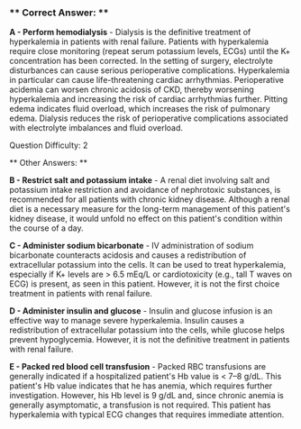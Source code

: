 ### ** Correct Answer: **

**A - Perform hemodialysis** - Dialysis is the definitive treatment of hyperkalemia in patients with renal failure. Patients with hyperkalemia require close monitoring (repeat serum potassium levels, ECGs) until the K+ concentration has been corrected. In the setting of surgery, electrolyte disturbances can cause serious perioperative complications. Hyperkalemia in particular can cause life-threatening cardiac arrhythmias. Perioperative acidemia can worsen chronic acidosis of CKD, thereby worsening hyperkalemia and increasing the risk of cardiac arrhythmias further. Pitting edema indicates fluid overload, which increases the risk of pulmonary edema. Dialysis reduces the risk of perioperative complications associated with electrolyte imbalances and fluid overload.

Question Difficulty: 2

** Other Answers: **

**B - Restrict salt and potassium intake** - A renal diet involving salt and potassium intake restriction and avoidance of nephrotoxic substances, is recommended for all patients with chronic kidney disease. Although a renal diet is a necessary measure for the long-term management of this patient's kidney disease, it would unfold no effect on this patient's condition within the course of a day.

**C - Administer sodium bicarbonate** - IV administration of sodium bicarbonate counteracts acidosis and causes a redistribution of extracellular potassium into the cells. It can be used to treat hyperkalemia, especially if K+ levels are > 6.5 mEq/L or cardiotoxicity (e.g., tall T waves on ECG) is present, as seen in this patient. However, it is not the first choice treatment in patients with renal failure.

**D - Administer insulin and glucose** - Insulin and glucose infusion is an effective way to manage severe hyperkalemia. Insulin causes a redistribution of extracellular potassium into the cells, while glucose helps prevent hypoglycemia. However, it is not the definitive treatment in patients with renal failure.

**E - Packed red blood cell transfusion** - Packed RBC transfusions are generally indicated if a hospitalized patient's Hb value is < 7–8 g/dL. This patient's Hb value indicates that he has anemia, which requires further investigation. However, his Hb level is 9 g/dL and, since chronic anemia is generally asymptomatic, a transfusion is not required. This patient has hyperkalemia with typical ECG changes that requires immediate attention.


